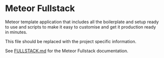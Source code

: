 # Meteor Fullstack

Meteor template application that includes all the boilerplate and setup ready to use and scripts to make it easy to customise and get it production ready in minutes.

This file should be replaced with the project specific information.

See [FULLSTACK.md](FULLSTACK.md) for the Meteor Fullstack documentation.
